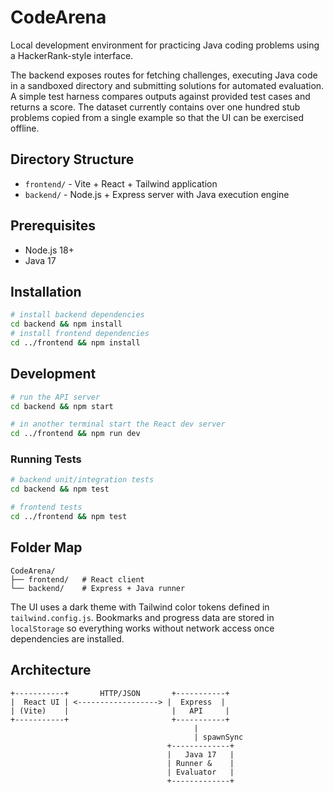 # CodeArena

Local development environment for practicing Java coding problems using a HackerRank-style interface.

The backend exposes routes for fetching challenges, executing Java code in a sandboxed directory and submitting solutions for automated evaluation. A simple test harness compares outputs against provided test cases and returns a score. The dataset currently contains over one hundred stub problems copied from a single example so that the UI can be exercised offline.

## Directory Structure

- `frontend/` - Vite + React + Tailwind application
- `backend/` - Node.js + Express server with Java execution engine

## Prerequisites

- Node.js 18+
- Java 17

## Installation

```bash
# install backend dependencies
cd backend && npm install
# install frontend dependencies
cd ../frontend && npm install
```

## Development

```bash
# run the API server
cd backend && npm start

# in another terminal start the React dev server
cd ../frontend && npm run dev
```

### Running Tests

```bash
# backend unit/integration tests
cd backend && npm test

# frontend tests
cd ../frontend && npm test
```

## Folder Map

```
CodeArena/
├── frontend/   # React client
└── backend/    # Express + Java runner
```

The UI uses a dark theme with Tailwind color tokens defined in `tailwind.config.js`. Bookmarks and progress data are stored in `localStorage` so everything works without network access once dependencies are installed.

## Architecture

```
+-----------+       HTTP/JSON       +-----------+
|  React UI | <------------------> |  Express  |
| (Vite)    |                       |   API     |
+-----------+                       +-----------+
                                         |
                                         | spawnSync
                                   +-------------+
                                   |   Java 17   |
                                   | Runner &    |
                                   | Evaluator   |
                                   +-------------+
```
